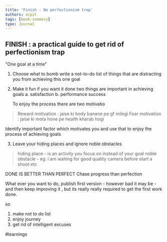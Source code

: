 ```yaml
---
title: 'Finish - No perfectionism trap'
authors: arpit
tags: [book-summary]
type: Journal
---
```


## FINISH : a practical guide to get rid of perfectionism trap

"One goal at a time"

1) Choose what to bomb
 write a not-to-do list of things that are distracting you from achieving this one goal 

2) Make it fun if you want it done
two things are important in achieving goals
a. satisfaction
b. performance success

   To enjoy the process there are two motivatio
> Reward motivation : jaise ki body banane pe gf milegi
> Fear motivation : jaise ki mota hone pe health kharab hogi

Identify important factor which motivates you and use that to enjoy the process of achieving goals

3)  Leave your hiding places and ignore noble obstacles
> hiding place - is an activity you focus on instead of your goal
> noble obstacle - eg: i am waiting for good quality camera before start a shoot etc

DONE IS BETTER THAN PERFECT
Chase progress than perfection 

What ever you want to do, publish first version - however bad it may be - and then keep improving it , but its really really required to get the first work done.

so
1) make not to do list
2) enjoy journey
3) get rid of intelligent excuses

#learnings
